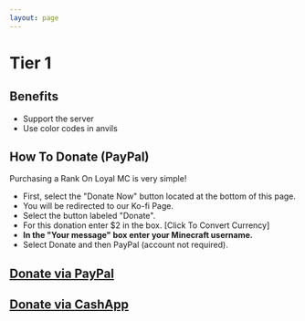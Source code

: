 ```yaml
---
layout: page
---
```


# Tier 1
## Benefits
- Support the server
- Use color codes in anvils

## How To Donate (PayPal)
Purchasing a Rank On Loyal MC is very simple!
- First, select the "Donate Now" button located at the bottom of this page.
- You will be redirected to our Ko-fi Page.
- Select the button labeled "Donate".
- For this donation enter $2 in the box. [Click To Convert Currency]
- **In the "Your message" box enter your Minecraft username.**
- Select Donate and then PayPal (account not required).

## [Donate via PayPal](https://ko-fi.com/loyalmc)
## [Donate via CashApp](https://cash.app/$Karebu2328)
